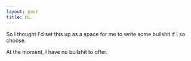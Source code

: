 ```yaml
---
layout: post
title: Hi.
---
```

So I thought I'd set this up as a space for me to write some bullshit if I so choose.

At the moment, I have no bullshit to offer.